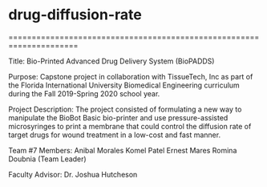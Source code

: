 # drug-diffusion-rate
=====================================================================

Title:
Bio-Printed Advanced Drug Delivery System (BioPADDS)

Purpose:
Capstone project in collaboration with TissueTech, Inc as part of the
Florida International University Biomedical Engineering curriculum
during the Fall 2019-Spring 2020 school year.

Project Description:
The project consisted of formulating a new way to manipulate the BioBot Basic bio-printer
and use pressure-assisted microsyringes to print a membrane that could
control the diffusion rate of target drugs for wound treatment in a low-cost and 
fast manner.

Team #7 Members:
Anibal Morales
Komel Patel 
Ernest Mares
Romina Doubnia (Team Leader)

Faculty Advisor:
Dr. Joshua Hutcheson

